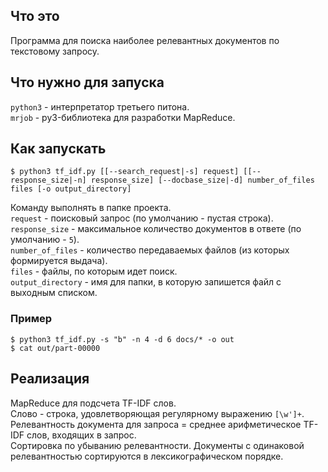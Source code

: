 ## Что это
Программа для поиска наиболее релевантных документов по текстовому запросу.

## Что нужно для запуска
`python3` - интерпретатор третьего питона.  \
`mrjob` - py3-библиотека для разработки MapReduce.

## Как запускать
```(bash)
$ python3 tf_idf.py [[--search_request|-s] request] [[--response_size|-n] response_size] [--docbase_size|-d] number_of_files files [-o output_directory]
```
Команду выполнять в папке проекта. \
`request` - поисковый запрос (по умолчанию - пустая строка). \
`response_size` - максимальное количество документов в ответе (по умолчанию - `5`). \
`number_of_files` - количество передаваемых файлов (из которых формируется выдача). \
`files` - файлы, по которым идет поиск. \
`output_directory` - имя для папки, в которую запишется файл с выходным списком.

### Пример
```(bash)
$ python3 tf_idf.py -s "b" -n 4 -d 6 docs/* -o out
$ cat out/part-00000
```

## Реализация
MapReduce для подсчета TF-IDF слов. \
Слово - строка, удовлетворяющая регулярному выражению `[\w']+`. \
Релевантность документа для запроса = среднее арифметическое TF-IDF слов, входящих в запрос.\
Сортировка по убыванию релевантности. Документы с одинаковой релевантностью сортируются в лексикографическом порядке.
